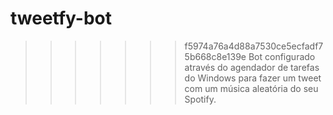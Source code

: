 # tweetfy-bot
>>>>>>> f5974a76a4d88a7530ce5ecfadf75b668c8e139e
Bot configurado através do agendador de tarefas do Windows para fazer um tweet com um música aleatória do seu Spotify.
